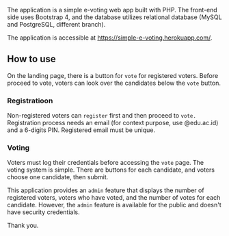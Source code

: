 The application is a simple e-voting web app built with PHP. The front-end side uses Bootstrap 4, and the database utilizes relational database (MySQL and PostgreSQL, different branch).

The application is accessible at https://simple-e-voting.herokuapp.com/.

## How to use
On the landing page, there is a button for `vote` for registered voters. Before proceed to vote, voters can look over the candidates below the `vote` button.

### Registratioon
Non-registered voters can `register` first and then proceed to `vote.` Registration process needs an email (for context purpose, use @edu.ac.id) and a 6-digits PIN. Registered email must be unique.

### Voting
Voters must log their credentials before accessing the `vote` page. The voting system is simple. There are buttons for each candidate, and voters choose one candidate, then submit.

This application provides an `admin` feature that displays the number of registered voters, voters who have voted, and the number of votes for each candidate. However, the `admin` feature is available for the public and doesn't have security credentials.

Thank you.